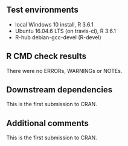 ## Test environments

* local Windows 10 install, R 3.6.1
* Ubuntu 16.04.6 LTS (on travis-ci), R 3.6.1
* R-hub debian-gcc-devel (R-devel)

## R CMD check results

There were no ERRORs, WARNINGs or NOTEs.

## Downstream dependencies

This is the first submission to CRAN.

## Additional comments

This is the first submission to CRAN.
